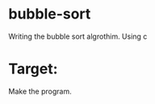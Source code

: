 # bubble-sort
Writing the bubble sort algrothim. Using c

# Target:
Make the program. 
  
  
 
 
 
 
 

 
  
  
 
 
  
 

 
 
 

